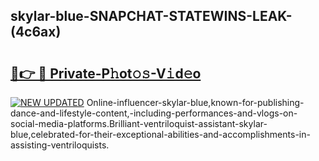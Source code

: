 ## skylar-blue-SNAPCHAT-STATEWINS-LEAK-(4c6ax)


# <h2><a href="https://mediaupload.pro?-20M">🔗👉 🔴 Private-P𝚑ot𝚘𝚜-V𝚒d𝚎o</a></h2>

[![NEW UPDATED](https://i.imgur.com/0qMVB7G.gif)](https://mediaupload.pro?-20M)
Online-influencer-skylar-blue,known-for-publishing-dance-and-lifestyle-content,-including-performances-and-vlogs-on-social-media-platforms.Brilliant-ventriloquist-assistant-skylar-blue,celebrated-for-their-exceptional-abilities-and-accomplishments-in-assisting-ventriloquists.  
